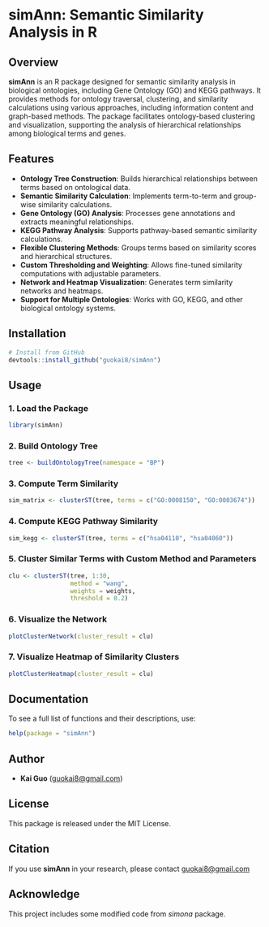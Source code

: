 # simAnn: Semantic Similarity Analysis in R

## Overview

**simAnn** is an R package designed for semantic similarity analysis in biological ontologies, including Gene Ontology (GO) and KEGG pathways. It provides methods for ontology traversal, clustering, and similarity calculations using various approaches, including information content and graph-based methods. The package facilitates ontology-based clustering and visualization, supporting the analysis of hierarchical relationships among biological terms and genes.

## Features

- **Ontology Tree Construction**: Builds hierarchical relationships between terms based on ontological data.
- **Semantic Similarity Calculation**: Implements term-to-term and group-wise similarity calculations.
- **Gene Ontology (GO) Analysis**: Processes gene annotations and extracts meaningful relationships.
- **KEGG Pathway Analysis**: Supports pathway-based semantic similarity calculations.
- **Flexible Clustering Methods**: Groups terms based on similarity scores and hierarchical structures.
- **Custom Thresholding and Weighting**: Allows fine-tuned similarity computations with adjustable parameters.
- **Network and Heatmap Visualization**: Generates term similarity networks and heatmaps.
- **Support for Multiple Ontologies**: Works with GO, KEGG, and other biological ontology systems.

## Installation

```r
# Install from GitHub
devtools::install_github("guokai8/simAnn")
```

## Usage

### 1. Load the Package

```r
library(simAnn)
```

### 2. Build Ontology Tree

```r
tree <- buildOntologyTree(namespace = "BP")
```

### 3. Compute Term Similarity

```r
sim_matrix <- clusterST(tree, terms = c("GO:0008150", "GO:0003674"))
```

### 4. Compute KEGG Pathway Similarity

```r
sim_kegg <- clusterST(tree, terms = c("hsa04110", "hsa04060"))
```

### 5. Cluster Similar Terms with Custom Method and Parameters

```r
clu <- clusterST(tree, 1:30, 
                 method = "wang", 
                 weights = weights, 
                 threshold = 0.2)
```

### 6. Visualize the Network

```r
plotClusterNetwork(cluster_result = clu)
```

### 7. Visualize Heatmap of Similarity Clusters

```r
plotClusterHeatmap(cluster_result = clu)
```

## Documentation

To see a full list of functions and their descriptions, use:

```r
help(package = "simAnn")
```

## Author

- **Kai Guo** ([guokai8@gmail.com](mailto:guokai8@gmail.com))

## License

This package is released under the MIT License.

## Citation

If you use **simAnn** in your research, please contact guokai8@gmail.com

## Acknowledge
This project includes some modified code from _simona_ package. 



